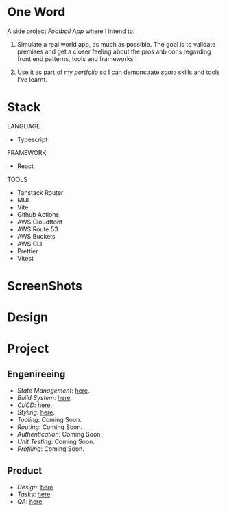 # One Word

A side project _Football App_ where I intend to:

1. Simulate a real world app, as much as possible. The goal is to validate premises and get a closer feeling about the pros anb cons regarding front end patterns, tools and frameworks.

2. Use it as part of my _portfolio_ so I can demonstrate _some_ skills and tools I've learnt.

# Stack

LANGUAGE

- Typescript

FRAMEWORK

- React

TOOLS

- Tanstack Router
- MUI
- Vite
- Github Actions
- AWS Cloudftont
- AWS Route 53
- AWS Buckets
- AWS CLI
- Prettier
- Vitest

# ScreenShots

# Design

# Project

## Engenireeing

- _State Management_: [here](https://github.com/users/mariobrusarosco/docs/state-management.md).
- _Build System_: [here](https://github.com/users/mariobrusarosco/docs/build-system.md).
- _CI/CD_: [here](https://github.com/users/mariobrusarosco/docs/ci-cd.md).
- _Styling_: [here](https://github.com/users/mariobrusarosco/docs/styling.md).
- _Tooling_: Coming Soon.
- _Routing_: Coming Soon.
- _Authentication_: Coming Soon.
- _Unit Testing_: Coming Soon.
- _Profiling_: Coming Soon.

## Product

- _Design_: [here](https://www.figma.com/file/KZ4tq3xzzz2CvWwijUZoRy/Side-Projects?type=design&node-id=919-4165&mode=design&t=NeIWW7N9vz1Wq7P7-0)
- _Tasks_: [here](https://github.com/users/mariobrusarosco/projects/4).
- _QA_: [here](https://github.com/users/mariobrusarosco/projects/5).
